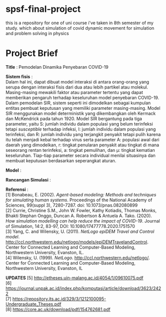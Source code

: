 # spsf-final-project
this is a repository for one of uni course i've taken in 8th semester of my study. which about simulation of covid dynamic movement for simulation and problem solving in physics

# Project Brief  
**Title** : Pemodelan Dinamika Penyebaran COVID-19

**Sistem fisis** :  
Dalam hal ini, dapat dibuat model interaksi di antara orang-orang yang serupa dengan 
interaksi fisis dari dua atau lebih partikel atau molekul. Masing-masing mewakili faktor atau 
parameter tertentu yang dapat memberikan pengaruh terhadap keseluruhan model 
penyebaran COVID-19. Dalam pemodelan SIR, sistem seperti ini
dimodelkan sebagai kumpulan entitas pembuat keputusan yang memiliki parameter masing-masing. Model SIR menggunakan model deterministik yang dikembangkan oleh Kermack dan McKendrick pada tahun 1920. Model SIR bergantung pada tiga parameter, yaitu S: jumlah individu dalam populasi yang belum terinfeksi tetapi *susceptible* terhadap infeksi, I: jumlah individu dalam populasi yang terinfeksi, dan R: jumlah individu yang terjangkit penyakit tetapi pulih karena itu telah menjadi kebal terhadap virus serta parameter A: populasi awal dari daerah yang dimodelkan, r: tingkat penularan penyakit atau tingkat di mana seseorang rentan terinfeksi, a: tingkat pemulihan, dan μ: tingkat kematian keseluruhan. Tiap-tiap parameter secara individual menilai situasinya dan membuat keputusan berdasarkan seperangkat 
aturan.  

**Model** :  


**Rancangan Simulasi** :  


**Referensi** :  
[1] Bonabeau, E. (2002). *Agent-based modeling: Methods and techniques for simulating human 
systems*. Proceedings of the National Academy of Sciences, 99(suppl 3), 7280-7287. doi: 
10.1073/pnas.082080899  
[2] Currie, Christine S.M., John W. Fowler, Kathy Kotiadis, Thomas Monks, Bhakti Stephan 
Onggo, Duncan A. Robertson & Antuela A. Tako. (2020). *How simulation modelling can help 
reduce the impact of COVID-19*. Journal of Simulation, 14:2, 83-97, DOI: 
10.1080/17477778.2020.1751570  
[3] Yang, C. and Wilensky, U. (2011). *NetLogo epiDEM Travel and Control model*. 
http://ccl.northwestern.edu/netlogo/models/epiDEMTravelandControl. Center for 
Connected Learning and Computer-Based Modeling, Northwestern University, Evanston, IL.  
[4] Wilensky, U. (1999). *NetLogo*. http://ccl.northwestern.edu/netlogo/. Center for Connected 
Learning and Computer-Based Modeling, Northwestern University, Evanston, IL  

**UPDATES**
[5] http://etheses.uin-malang.ac.id/4054/1/09610075.pdf  
[6] https://journal.unpak.ac.id/index.php/komputasi/article/download/3623/2422  
[7] https://repository.its.ac.id/329/3/1212100095-Undergraduate_Theses.pdf  
[8] https://core.ac.uk/download/pdf/154762681.pdf  

